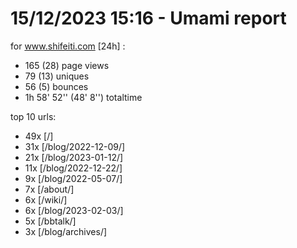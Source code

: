 # 15/12/2023 15:16 - Umami report
for www.shifeiti.com [24h] :

 - 165 (28) page views
 - 79 (13) uniques
 - 56 (5) bounces
 - 1h 58' 52'' (48' 8'') totaltime


top 10 urls:
 - 49x [/]
 - 31x [/blog/2022-12-09/]
 - 21x [/blog/2023-01-12/]
 - 11x [/blog/2022-12-22/]
 - 9x [/blog/2022-05-07/]
 - 7x [/about/]
 - 6x [/wiki/]
 - 6x [/blog/2023-02-03/]
 - 5x [/bbtalk/]
 - 3x [/blog/archives/]


